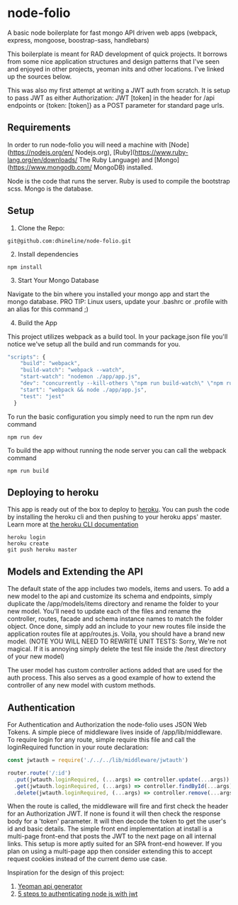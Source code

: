 # node-folio
A basic node boilerplate for fast mongo API driven web apps (webpack, express, mongoose, boostrap-sass, handlebars)

This boilerplate is meant for RAD development of quick projects.  It borrows from some nice application structures
and design patterns that I've seen and enjoyed in other projects, yeoman inits and other locations.  I've linked up the
sources below.

This was also my first attempt at writing a JWT auth from scratch.  It is setup to pass JWT as either Authorization: JWT [token] in the header for /api endpoints or {token: [token]} as a POST parameter for standard page urls.

## Requirements
In order to run node-folio you will need a machine with [Node](https://nodejs.org/en/ Nodejs.org), [Ruby](https://www.ruby-lang.org/en/downloads/ The Ruby Language) and [Mongo](https://www.mongodb.com/ MongoDB) installed.

Node is the code that runs the server.  Ruby is used to compile the bootstrap scss.  Mongo is the database.

## Setup

1.  Clone the Repo:
```
git@github.com:dhineline/node-folio.git
```
2.  Install dependencies
```
npm install
```
3.  Start Your Mongo Database

Navigate to the bin where you installed your mongo app and start the mongo database.  PRO TIP:  Linux users, update your .bashrc or .profile with an alias for this command  ;)

4.  Build the App

This project utilizes webpack as a build tool.  In your package.json file you'll notice we've setup all the build and run commands for you.

```javascript
"scripts": {
    "build": "webpack",
    "build-watch": "webpack --watch",
    "start-watch": "nodemon ./app/app.js",
    "dev": "concurrently --kill-others \"npm run build-watch\" \"npm run start-watch\"",
    "start": "webpack && node ./app/app.js",
    "test": "jest"
  }
```
To run the basic configuration you simply need to run the npm run dev command
```
npm run dev
```
To build the app without running the node server you can call the webpack command
```
npm run build
```

## Deploying to heroku
This app is ready out of the box to deploy to [heroku](https://signup.heroku.com/ "Signup for heroku for free!").  You can push the code by installing the heroku cli and then pushing to your heroku apps' master.  Learn more at [the heroku CLI documentation](https://devcenter.heroku.com/articles/heroku-cli "Get the heroku cli")

```
heroku login
heroku create
git push heroku master
```

## Models and Extending the API
The default state of the app includes two models, items and users.  To add a new model to the api and customize its schema and endpoints, simply duplicate the /app/models/items directory and rename the folder to your new model.  You'll need to update each of the files and rename the controller, routes, facade and schema instance names to match the folder object.  Once done, simply add an include to your new routes file inside the application routes file at app/routes.js.  Voila, you should have a brand new model.  (NOTE YOU WILL NEED TO REWRITE UNIT TESTS:  Sorry, We're not magical.  If it is annoying simply delete the test file inside the /test directory of your new model)

The user model has custom controller actions added that are used for the auth process.  This also serves as a good example of how to extend the controller of any new model with custom methods.

## Authentication
For Authentication and Authorization the node-folio uses JSON Web Tokens.  A simple piece of middleware lives inside of /app/lib/middleware.  To require login for any route, simple require this file and call the loginRequired function in your route declaration:
```javascript
const jwtauth = require('./../../lib/middleware/jwtauth')

router.route('/:id')
  .put(jwtauth.loginRequired, (...args) => controller.update(...args))
  .get(jwtauth.loginRequired, (...args) => controller.findById(...args))
  .delete(jwtauth.loginRequired, (...args) => controller.remove(...args))

```
When the route is called, the middleware will fire and first check the header for an Authorization JWT.  If none is found it will then check the response body for a 'token' parameter.  It will then decode the token to get the user's id and basic details.  The simple front end implementation at install is a multi-page front-end that posts the JWT to the next page on all internal links. This setup is more aptly suited for an SPA front-end however.  If you plan on using a multi-page app then consider extending this to accept request cookies instead of the current demo use case.

Inspiration for the design of this project:
1.  [Yeoman api generator](https://github.com/ndelvalle/generator-api#readme "Generator API")
2.  [5 steps to authenticating node js with jwt](https://www.codementor.io/olatundegaruba/5-steps-to-authenticating-node-js-with-jwt-7ahb5dmyr "See the Article")
